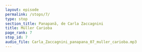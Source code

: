 ```yaml
---
layout: episode
permalink: /stops/7/
type: stop
section_title: Panapanã, de Carla Zaccagnini
title: Müller Carioba
page_rank: 7
stop_id: 7
audio_file: Carla_Zaccagnini_panapana_07_muller_carioba.mp3
---
```

